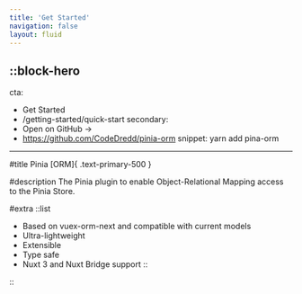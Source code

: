```yaml
---
title: 'Get Started'
navigation: false
layout: fluid
---
```


::block-hero
---
cta:
- Get Started
- /getting-started/quick-start
secondary:
- Open on GitHub →
- https://github.com/CodeDredd/pinia-orm
snippet: yarn add pina-orm
---

#title
Pinia [ORM]{ .text-primary-500 }

#description
The Pinia plugin to enable Object-Relational Mapping access to the Pinia Store.

#extra
  ::list
- Based on vuex-orm-next and compatible with current models
- Ultra-lightweight
- Extensible
- Type safe
- Nuxt 3 and Nuxt Bridge support
  ::

::
